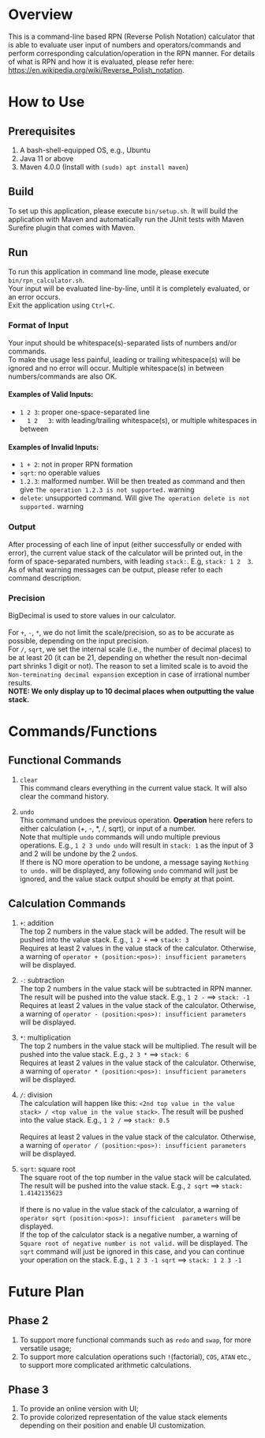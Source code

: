 # Overview
This is a command-line based RPN (Reverse Polish Notation) calculator that is able to evaluate user input of numbers 
and operators/commands and perform corresponding calculation/operation in the RPN manner. For details of what is RPN
and how it is evaluated, please refer here: https://en.wikipedia.org/wiki/Reverse_Polish_notation.

# How to Use
## Prerequisites
1. A bash-shell-equipped OS, e.g., Ubuntu
2. Java 11 or above
3. Maven 4.0.0 (Install with ```(sudo) apt install maven```)

## Build
To set up this application, please execute ```bin/setup.sh```. It will build the application with Maven and 
automatically run the JUnit tests with Maven Surefire plugin that comes with Maven.

## Run
To run this application in command line mode, please execute ```bin/rpn_calculator.sh```.<br>
Your input will be evaluated line-by-line, until it is completely evaluated, or an error occurs.<br>
Exit the application using ```Ctrl+C```.

### Format of Input
Your input should be whitespace(s)-separated lists of numbers and/or commands. <br>
To make the usage less painful, leading or trailing whitespace(s) will be ignored and no error will occur. Multiple 
whitespace(s) in between numbers/commands are also OK. <br>

#### Examples of Valid Inputs:
- ```1 2 3```: proper one-space-separated line
- ```   1 2   3 ```: with leading/trailing whitespace(s), or multiple whitespaces in between

#### Examples of Invalid Inputs:  
- ```1 + 2```: not in proper RPN formation
- ```sqrt```: no operable values
- ```1.2.3```: malformed number. Will be then treated as command and then give ```The operation 1.2.3 is not supported.``` 
warning
- ```delete```: unsupported command. Will give ```The operation delete is not supported.``` warning

### Output
After processing of each line of input (either successfully or ended with error), the current value stack of the 
calculator will be printed out, in the form of space-separated numbers, with leading ```stack:```. E.g, ```stack: 1 2 
3```. <br>
As of what warning messages can be output, please refer to each command description.

### Precision
BigDecimal is used to store values in our calculator. <br><br>
For ```+```, ```-```, ```*```, we do not limit the scale/precision, so as to be accurate as possible, depending on the 
input precision.<br>
For ```/```, ```sqrt```, we set the internal scale (i.e., the number of decimal places) to be at least 20 (it can be 21,
depending on whether the result non-decimal part shrinks 1 digit or not). The reason to set a limited scale is to avoid
the ```Non-terminating decimal expansion``` exception in case of irrational number results.<br>
**NOTE: We only display up to 10 decimal places when outputting the value stack.**

# Commands/Functions
## Functional Commands
1. ```clear``` <br>
This command clears everything in the current value stack. It will also clear the command history.

2. ```undo``` <br>
This command undoes the previous operation. **Operation** here refers to either calculation (+, -, *, /, sqrt), or 
input of a number.<br>
Note that multiple ```undo``` commands will undo multiple previous operations. E.g., ```1 2 3 undo undo``` will result 
in ```stack: 1``` as the input of 3 and 2 will be undone by the 2 ```undo```s.<br>
If there is NO more operation to be undone, a message saying ```Nothing to undo.``` will be displayed, any following 
```undo``` command will just be ignored, and the value stack output should be empty at that point.

## Calculation Commands
1. ```+```: addition <br>
The top 2 numbers in the value stack will be added. The result will be pushed into the value stack. E.g., ```1 2 +``` 
==> ```stack: 3``` <br>
Requires at least 2 values in the value stack of the calculator. Otherwise, a warning of ```operator + (position:<pos>):
 insufficient parameters``` will be displayed.<br>

2. ```-```: subtraction <br>
The top 2 numbers in the value stack will be subtracted in RPN manner. The result will be pushed into the value stack. 
E.g., ```1 2 -``` ==> ```stack: -1``` <br>
Requires at least 2 values in the value stack of the calculator. Otherwise, a warning of ```operator - (position:<pos>):
 insufficient parameters``` will be displayed.<br>

3. ```*```: multiplication <br>
The top 2 numbers in the value stack will be multiplied. The result will be pushed into the value stack. E.g., ```2 3 *``` 
==> ```stack: 6``` <br>
Requires at least 2 values in the value stack of the calculator. Otherwise, a warning of ```operator * (position:<pos>):
 insufficient parameters``` will be displayed.<br>

4. ```/```: division <br>
The calculation will happen like this: `<2nd top value in the value stack> / <top value in the value stack>`. The result will be pushed into the value stack. E.g., ```1 2 /``` 
==> ```stack: 0.5``` <br><br>
Requires at least 2 values in the value stack of the calculator. Otherwise, a warning of ```operator / (position:<pos>):
 insufficient parameters``` will be displayed.<br>

5. ```sqrt```: square root <br>
The square root of the top number in the value stack will be calculated. The result will be pushed into the value stack. E.g., ```2 sqrt``` 
==> ```stack: 1.4142135623``` <br><br>
If there is no value in the value stack of the calculator, a warning of ```operator sqrt (position:<pos>): insufficient 
parameters``` will be displayed. <br>
If the top of the calculator stack is a negative number, a warning of ```Square root of negative number is not valid.```
 will be displayed. The ```sqrt``` command will just be ignored in this case, and you can continue your operation on the
 stack. E.g., ```1 2 3 -1 sqrt``` ==> ```stack: 1 2 3 -1```<br>

# Future Plan
## Phase 2
1. To support more functional commands such as ```redo``` and ```swap```, for more versatile usage;<br>
2. To support more calculation operations such ```!```(factorial), ```COS```, ```ATAN``` etc., to support more 
complicated arithmetic calculations.

## Phase 3
1. To provide an online version with UI;<br>
2. To provide colorized representation of the value stack elements depending on their position and enable UI 
customization.
